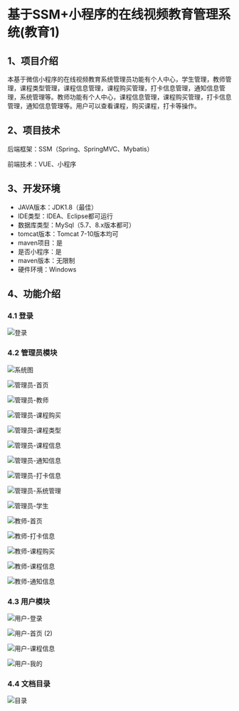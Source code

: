 # 基于SSM+小程序的在线视频教育管理系统(教育1)



## 1、项目介绍

本基于微信小程序的在线视频教育系统管理员功能有个人中心，学生管理，教师管理，课程类型管理，课程信息管理，课程购买管理，打卡信息管理，通知信息管理，系统管理等。教师功能有个人中心，课程信息管理，课程购买管理，打卡信息管理，通知信息管理等。用户可以查看课程，购买课程，打卡等操作。

## 2、项目技术

后端框架：SSM（Spring、SpringMVC、Mybatis）

前端技术：VUE、小程序

## 3、开发环境

- JAVA版本：JDK1.8（最佳）
- IDE类型：IDEA、Eclipse都可运行
- 数据库类型：MySql（5.7、8.x版本都可） 
- tomcat版本：Tomcat 7-10版本均可
- maven项目：是
- 是否小程序：是
- maven版本：无限制
- 硬件环境：Windows


## 4、功能介绍

### 4.1 登录

![登录](https://www.codemarket.fun/202410241735707.png)

### 4.2 管理员模块

![系统图](https://www.codemarket.fun/202410241736614.png)

![管理员-首页](https://www.codemarket.fun/202410241735473.png)

![管理员-教师](https://www.codemarket.fun/202410241735441.png)

![管理员-课程购买](https://www.codemarket.fun/202410241735456.png)

![管理员-课程类型](https://www.codemarket.fun/202410241735450.png)

![管理员-课程信息](https://www.codemarket.fun/202410241735467.png)

![管理员-通知信息](https://www.codemarket.fun/202410241735479.png)

![管理员-打卡信息](https://www.codemarket.fun/202410241735466.png)

![管理员-系统管理](https://www.codemarket.fun/202410241735886.png)

![管理员-学生](https://www.codemarket.fun/202410241735947.png)

![教师-首页](https://www.codemarket.fun/202410241735119.png)

![教师-打卡信息](https://www.codemarket.fun/202410241735993.png)

![教师-课程购买](https://www.codemarket.fun/202410241735034.png)

![教师-课程信息](https://www.codemarket.fun/202410241735077.png)

![教师-通知信息](https://www.codemarket.fun/202410241735398.png)

### 4.3 用户模块

![用户-登录](https://www.codemarket.fun/202410241735633.png)

![用户-首页 (2)](https://www.codemarket.fun/202410241735651.png)

![用户-课程信息](https://www.codemarket.fun/202410241735637.png)

![用户-我的](https://www.codemarket.fun/202410241735649.png)

### 4.4 文档目录

![目录 ](https://www.codemarket.fun/202410241735182.png)
